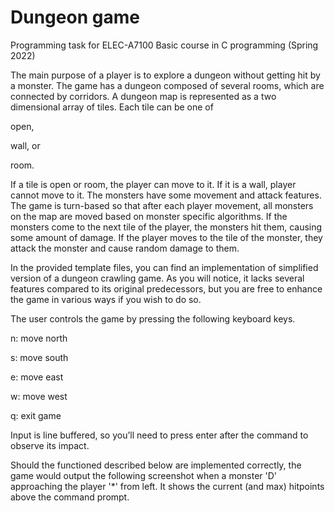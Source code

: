 # Dungeon game 

Programming task for ELEC-A7100 Basic course in C programming (Spring 2022)

The main purpose of a player is to explore a dungeon without getting hit by a monster. The game has a dungeon composed of several rooms, which are connected by corridors. A dungeon map is represented as a two dimensional array of tiles. Each tile can be one of

open,

wall, or

room.

If a tile is open or room, the player can move to it. If it is a wall, player cannot move to it. The monsters have some movement and attack features. The game is turn-based so that after each player movement, all monsters on the map are moved based on monster specific algorithms. If the monsters come to the next tile of the player, the monsters hit them, causing some amount of damage. If the player moves to the tile of the monster, they attack the monster and cause random damage to them.

In the provided template files, you can find an implementation of simplified version of a dungeon crawling game. As you will notice, it lacks several features compared to its original predecessors, but you are free to enhance the game in various ways if you wish to do so.

The user controls the game by pressing the following keyboard keys.

n: move north

s: move south

e: move east

w: move west

q: exit game

Input is line buffered, so you’ll need to press enter after the command to observe its impact.

Should the functioned described below are implemented correctly, the game would output the following screenshot when a monster 'D' approaching the player '*' from left. It shows the current (and max) hitpoints above the command prompt.
